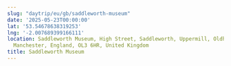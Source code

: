 ```yaml
---
slug: "daytrip/eu/gb/saddleworth-museum"
date: '2025-05-23T00:00:00'
lat: '53.54678638319253'
lng: '-2.007689399166111'
location: Saddleworth Museum, High Street, Saddleworth, Uppermill, Oldham, Greater
  Manchester, England, OL3 6HR, United Kingdom
title: Saddleworth Museum
---
```



